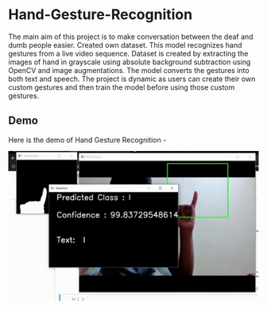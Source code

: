 # Hand-Gesture-Recognition

The main aim of this project is to make conversation between the deaf and dumb people easier. Created own dataset. This model recognizes hand gestures from a live video sequence. Dataset is created by extracting the images of hand in grayscale using absolute background subtraction using OpenCV and image augmentations. The model converts the gestures into both text and speech. The project is dynamic as users can create their own custom gestures and then train the model before using those custom gestures.

## Demo

Here is the demo of Hand Gesture Recognition - 
<br>

<p align="center">
  <img src="https://github.com/thota-sasanth/Hand-Gesture-Recognition/blob/master/hand-ges.gif">
</p>
